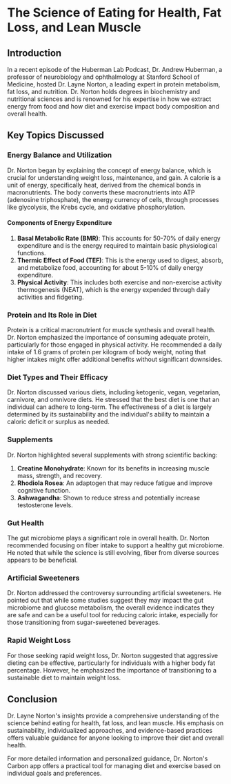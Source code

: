 # The Science of Eating for Health, Fat Loss, and Lean Muscle

## Introduction

In a recent episode of the Huberman Lab Podcast, Dr. Andrew Huberman, a professor of neurobiology and ophthalmology at Stanford School of Medicine, hosted Dr. Layne Norton, a leading expert in protein metabolism, fat loss, and nutrition. Dr. Norton holds degrees in biochemistry and nutritional sciences and is renowned for his expertise in how we extract energy from food and how diet and exercise impact body composition and overall health.

## Key Topics Discussed

### Energy Balance and Utilization

Dr. Norton began by explaining the concept of energy balance, which is crucial for understanding weight loss, maintenance, and gain. A calorie is a unit of energy, specifically heat, derived from the chemical bonds in macronutrients. The body converts these macronutrients into ATP (adenosine triphosphate), the energy currency of cells, through processes like glycolysis, the Krebs cycle, and oxidative phosphorylation.

#### Components of Energy Expenditure

1. **Basal Metabolic Rate (BMR)**: This accounts for 50-70% of daily energy expenditure and is the energy required to maintain basic physiological functions.
2. **Thermic Effect of Food (TEF)**: This is the energy used to digest, absorb, and metabolize food, accounting for about 5-10% of daily energy expenditure.
3. **Physical Activity**: This includes both exercise and non-exercise activity thermogenesis (NEAT), which is the energy expended through daily activities and fidgeting.

### Protein and Its Role in Diet

Protein is a critical macronutrient for muscle synthesis and overall health. Dr. Norton emphasized the importance of consuming adequate protein, particularly for those engaged in physical activity. He recommended a daily intake of 1.6 grams of protein per kilogram of body weight, noting that higher intakes might offer additional benefits without significant downsides.

### Diet Types and Their Efficacy

Dr. Norton discussed various diets, including ketogenic, vegan, vegetarian, carnivore, and omnivore diets. He stressed that the best diet is one that an individual can adhere to long-term. The effectiveness of a diet is largely determined by its sustainability and the individual's ability to maintain a caloric deficit or surplus as needed.

### Supplements

Dr. Norton highlighted several supplements with strong scientific backing:

1. **Creatine Monohydrate**: Known for its benefits in increasing muscle mass, strength, and recovery.
2. **Rhodiola Rosea**: An adaptogen that may reduce fatigue and improve cognitive function.
3. **Ashwagandha**: Shown to reduce stress and potentially increase testosterone levels.

### Gut Health

The gut microbiome plays a significant role in overall health. Dr. Norton recommended focusing on fiber intake to support a healthy gut microbiome. He noted that while the science is still evolving, fiber from diverse sources appears to be beneficial.

### Artificial Sweeteners

Dr. Norton addressed the controversy surrounding artificial sweeteners. He pointed out that while some studies suggest they may impact the gut microbiome and glucose metabolism, the overall evidence indicates they are safe and can be a useful tool for reducing caloric intake, especially for those transitioning from sugar-sweetened beverages.

### Rapid Weight Loss

For those seeking rapid weight loss, Dr. Norton suggested that aggressive dieting can be effective, particularly for individuals with a higher body fat percentage. However, he emphasized the importance of transitioning to a sustainable diet to maintain weight loss.

## Conclusion

Dr. Layne Norton's insights provide a comprehensive understanding of the science behind eating for health, fat loss, and lean muscle. His emphasis on sustainability, individualized approaches, and evidence-based practices offers valuable guidance for anyone looking to improve their diet and overall health.

For more detailed information and personalized guidance, Dr. Norton's Carbon app offers a practical tool for managing diet and exercise based on individual goals and preferences.